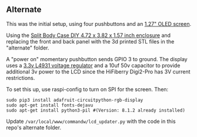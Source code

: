 ## Alternate

This was the initial setup, using four pushbuttons and an [1.27" OLED screen](https://www.adafruit.com/product/1673).

Using the [Split Body Case DIY 4.72 x 3.82 x 1.57 inch enclosure](https://www.amazon.com/gp/product/B010DHQPVW) and replacing the front and back panel with the 3d printed STL files in the "alternate" folder.

A "power on" momentary pushbutton sends GPIO 3 to ground. The display uses a [3.3v L4931 voltage regulator](https://www.adafruit.com/product/2166) and a 10uf 50v capacitor to provide additional 3v power to the LCD since the HiFiberry Digi2-Pro has 3V current restrictions.

To set this up, use raspi-config to turn on SPI for the screen. Then:

```
sudo pip3 install adafruit-circuitpython-rgb-display
sudo apt-get install fonts-dejavu
sudo apt-get install python3-pil #(Version: 8.1.2 already installed)
```

Update `/var/local/www/commandw/lcd_updater.py` with the code in this repo's alternate folder.
